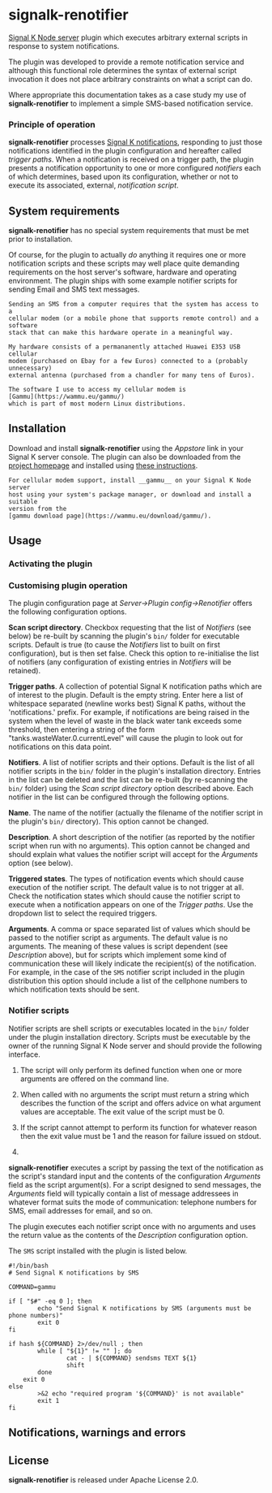 # signalk-renotifier

[Signal K Node server](https://github.com/SignalK/signalk-server-node)
plugin which executes arbitrary external scripts in response to system
notifications.

The plugin was developed to provide a remote notification service and although
this functional role determines the syntax of external script invocation it
does not place arbitrary constraints on what a script can do.

Where appropriate this documentation takes as a case study my use of
__signalk-renotifier__ to implement a simple SMS-based notification service.
 
### Principle of operation

__signalk-renotifier__ processes
[Signal K notifications](http://signalk.org/specification/1.0.0/doc/notifications.html),
responding to just those notifications identified in the plugin configuration
and hereafter called _trigger paths_.
When a notification is received on a trigger path, the plugin presents a
notification opportunity to one or more configured _notifiers_ each of which
determines, based upon its configuration, whether or not to execute its
associated, external, _notification script_.
 
## System requirements

__signalk-renotifier__ has no special system requirements that must be met
prior to installation.

Of course, for the plugin to actually _do_ anything it requires one or more
notification scripts and these scripts may well place quite demanding
requirements on the host server's software, hardware and operating environment.
The plugin ships with some example notifier scripts for sending Email and
SMS text messages.

```
Sending an SMS from a computer requires that the system has access to a
cellular modem (or a mobile phone that supports remote control) and a software
stack that can make this hardware operate in a meaningful way.

My hardware consists of a permananently attached Huawei E353 USB cellular
modem (purchased on Ebay for a few Euros) connected to a (probably unnecessary)
external antenna (purchased from a chandler for many tens of Euros).

The software I use to access my cellular modem is
[Gammu](https://wammu.eu/gammu/)
which is part of most modern Linux distributions.
```

## Installation

Download and install __signalk-renotifier__ using the _Appstore_ link
in your Signal K server console.
The plugin can also be downloaded from the 
[project homepage](https://github.com/preeve9534/signalk-renotifier)
and installed using
[these instructions](https://github.com/SignalK/signalk-server-node/blob/master/SERVERPLUGINS.md).
```
For cellular modem support, install __gammu__ on your Signal K Node server
host using your system's package manager, or download and install a suitable
version from the
[gammu download page](https://wammu.eu/download/gammu/).
```

## Usage

### Activating the plugin

### Customising plugin operation

The plugin configuration page at _Server->Plugin config->Renotifier_ offers
the following configuration options.

__Scan script directory__.  Checkbox requesting that the list of _Notifiers_
(see below) be re-built by scanning the plugin's `bin/` folder for
executable scripts.
Default is true (to cause the _Notifiers_ list to built on first configuration),
but is then set false.
Check this option to re-initialise the list of notifiers (any configuration of
existing entries in _Notifiers_ will be retained).

__Trigger paths__.  A collection of potential Signal K notification paths 
which are of interest to the plugin.
Default is the empty string.
Enter here a list of whitespace separated (newline works best) Signal K paths,
without the 'notifications.' prefix.
For example, if notifications are being raised in the system when the level of
waste in the black water tank exceeds some threshold, then entering a string
of the form "tanks.wasteWater.0.currentLevel" will cause the plugin to look
out for notifications on this data point.
 
__Notifiers__.  A list of notifier scripts and their options.
Default is the list of all notifier scripts in the `bin/` folder in the
plugin's installation directory.
Entries in the list can be deleted and the list can be re-built (by re-scanning
the `bin/` folder) using the _Scan script directory_ option described above.
Each notifier in the list can be configured through the following options.

__Name__.  The name of the notifier (actually the filename of the notifier
script in the plugin's `bin/` directory).
This option cannot be changed.

__Description__.  A short description of the notifier (as reported by the
notifier script when run with no arguments).
This option cannot be changed and should explain what values the notifier
script will accept for the _Arguments_ option (see below).

__Triggered states__.  The types of notification events which should cause
execution of the notifier script.
The default value is to not trigger at all.
Check the notification states which should cause the notifier script to
execute when a notification appears on one of the _Trigger paths_.
Use the dropdown list to select the required triggers.

__Arguments__.  A comma or space separated list of values which should be
passed to the notifier script as arguments.
The default value is no arguments.
The meaning of these values is script dependent (see _Description_ above),
but for scripts which implement some kind of communication these will likely
indicate the recipient(s) of the notification.
For example, in the case of the `SMS` notifier script included in the plugin
distribution this option should include a list of the cellphone numbers
to which notification texts should be sent.

### Notifier scripts

Notifier scripts are shell scripts or executables located in the `bin/`
folder under the plugin installation directory.
Scripts must be executable by the owner of the running Signal K Node server and
should provide the following interface.

1. The script will only perform its defined function when one or more arguments
are offered on the command line.

2. When called with no arguments the script must return a string which
describes the function of the script and offers advice on what argument values
are acceptable.
The exit value of the script must be 0.

3. If the script cannot attempt to perform its function for whatever reason
then the exit value must be 1 and the reason for failure issued on stdout.

4. 

__signalk-renotifier__ executes a script by passing the text of the
notification as the script's standard input and the contents of the
configuration _Arguments_ field as the script argument(s).
For a script designed to send messages, the _Arguments_ field will typically
contain a list of message addressees in whatever format suits the mode
of communication: telephone numbers for SMS, email addresses for email,
and so on.

The plugin executes each notifier script once with no arguments and uses
the return value as the contents of the _Description_ configuration option.

The `SMS` script installed with the plugin is listed below.

```
#!/bin/bash
# Send Signal K notifications by SMS

COMMAND=gammu

if [ "$#" -eq 0 ]; then
        echo "Send Signal K notifications by SMS (arguments must be phone numbers)"
        exit 0
fi

if hash ${COMMAND} 2>/dev/null ; then
        while [ "${1}" != "" ]; do
                cat - | ${COMMAND} sendsms TEXT ${1}
                shift
        done
	exit 0
else
        >&2 echo "required program '${COMMAND}' is not available"
        exit 1
fi

```

## Notifications, warnings and errors

## License

__signalk-renotifier__ is released under Apache License 2.0.
